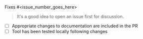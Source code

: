 Fixes #<issue_number_goes_here>

> It's a good idea to open an issue first for discussion.

- [ ] Appropriate changes to documentation are included in the PR
- [ ] Tool has been tested locally following changes
